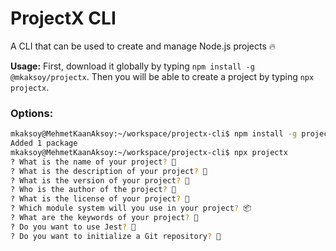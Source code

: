 # ProjectX CLI

A CLI that can be used to create and manage Node.js projects 🔥

**Usage:** First, download it globally by typing `npm install -g @mkaksoy/projectx`. Then you will be able to create a project by typing `npx projectx`.

### Options:

```bash
mkaksoy@MehmetKaanAksoy:~/workspace/projectx-cli$ npm install -g projectx
Added 1 package
mkaksoy@MehmetKaanAksoy:~/workspace/projectx-cli$ npx projectx
? What is the name of your project? 🎉
? What is the description of your project? 📝
? What is the version of your project? 🔢
? Who is the author of the project? 👤
? What is the license of your project? 📜
? Which module system will you use in your project? 📦
? What are the keywords of your project? 🔑
? Do you want to use Jest? 🤔
? Do you want to initialize a Git repository? 🚀

```
